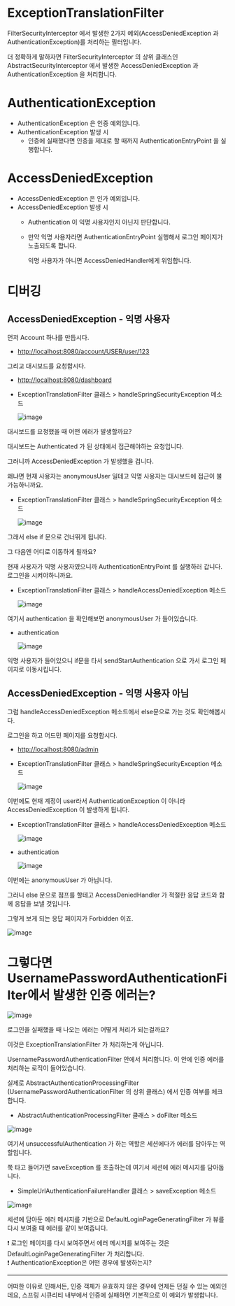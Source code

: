 # ExceptionTranslationFilter

FilterSecurityInterceptor 에서 발생한 2가지 예외(AccessDeniedException 과 AuthenticationException)를 처리하는 필터입니다.

더 정확하게 말하자면 FilterSecurityInterceptor 의 상위 클래스인 AbstractSecurityInterceptor 에서 발생한 AccessDeniedException 과 AuthenticationException 을 처리합니다.

# AuthenticationException

- AuthenticationException 은 인증 예외입니다.
- AuthenticationException 발생 시
    - 인증에 실패했다면 인증을 제대로 할 때까지 AuthenticationEntryPoint 을 실행합니다.

# AccessDeniedException

- AccessDeniedException 은 인가 예외입니다.
- AccessDeniedException 발생 시
    - Authentication 이 익명 사용자인지 아닌지 판단합니다.
    - 만약 익명 사용자라면 AuthenticationEntryPoint 실행해서 로그인 페이지가 노출되도록 합니다.
        
        익명 사용자가 아니면 AccessDeniedHandler에게 위임합니다.
        

# 디버깅

## AccessDeniedException - 익명 사용자

먼저 Account 하나를 만듭시다.

- [http://localhost:8080/account/USER/user/123](http://localhost:8080/account/USER/user/123)

그리고 대시보드를 요청합시다.

- [http://localhost:8080/dashboard](http://localhost:8080/dashboard)

- ExceptionTranslationFilter 클래스 > handleSpringSecurityException 메소드
    
    ![image](https://user-images.githubusercontent.com/77683221/234007466-762badeb-a8b3-41d9-8f5f-e72b628b715c.png)
    

대시보드를 요청했을 때 어떤 에러가 발생할까요?

대시보드는 Authenticated 가 된 상태에서 접근해야하는 요청입니다.

그러니까 AccessDeniedException 가 발생했을 겁니다.

왜냐면 현재 사용자는 anonymousUser 일테고 익명 사용자는 대시보드에 접근이 불가능하니까요.

- ExceptionTranslationFilter 클래스 > handleSpringSecurityException 메소드
    
    ![image](https://user-images.githubusercontent.com/77683221/234007643-d8df0ca4-9da5-471c-97e7-159e4a6594cf.png)
    

그래서 else if 문으로 건너뛰게 됩니다.

그 다음엔 어디로 이동하게 될까요?

현재 사용자가 익명 사용자였으니까 AuthenticationEntryPoint 를 실행하러 갑니다. 로그인을 시켜야하니까요.

- ExceptionTranslationFilter 클래스 > handleAccessDeniedException 메소드
    
    ![image](https://user-images.githubusercontent.com/77683221/234007725-18439580-6864-4907-a03d-dc58059215b1.png)

    

여기서 authentication 을 확인해보면 anonymousUser 가 들어있습니다.

- authentication
    
    ![image](https://user-images.githubusercontent.com/77683221/234007811-226a6811-ba53-4ad3-96d7-c09139a81558.png)

    

익명 사용자가 들어있으니 if문을 타서 sendStartAuthentication 으로 가서 로그인 페이지로 이동시킵니다.

## AccessDeniedException - 익명 사용자 아님

그럼 handleAccessDeniedException 메소드에서 else문으로 가는 것도 확인해봅시다.

로그인을 하고 어드민 페이지를 요청합시다.

- [http://localhost:8080/admin](http://localhost:8080/admin)

- ExceptionTranslationFilter 클래스 > handleSpringSecurityException 메소드
    
    ![image](https://user-images.githubusercontent.com/77683221/234007466-762badeb-a8b3-41d9-8f5f-e72b628b715c.png)
    

이번에도 현재 계정이 user라서 AuthenticationException 이 아니라 AccessDeniedException 이 발생하게 됩니다.

- ExceptionTranslationFilter 클래스 > handleAccessDeniedException 메소드
    
    ![image](https://user-images.githubusercontent.com/77683221/234008046-eb862c68-8693-4079-88b7-1f6aed81d781.png)

    
- authentication
    
    ![image](https://user-images.githubusercontent.com/77683221/234008122-8ff63cde-acc1-4034-be37-eb47d35f112b.png)

    

이번에는 anonymousUser 가 아닙니다.

그러니 else 문으로 점프를 할테고 AccessDeniedHandler 가 적절한 응답 코드와 함께 응답을 보낼 것입니다.

그렇게 보게 되는 응답 페이지가 Forbidden 이죠.

![image](https://user-images.githubusercontent.com/77683221/234008229-e4937fd0-3792-4467-b26f-faa8281f4e05.png)


# 그렇다면 UsernamePasswordAuthenticationFilter에서 발생한 인증 에러는?

![image](https://user-images.githubusercontent.com/77683221/234008295-1b7c534f-c52d-4d40-80d8-604d9ea31ce7.png)


로그인을 실패했을 때 나오는 에러는 어떻게 처리가 되는걸까요?

이것은 ExceptionTranslationFilter 가 처리하는게 아닙니다.

UsernamePasswordAuthenticationFilter 안에서 처리합니다. 이 안에 인증 에러를 처리하는 로직이 들어있습니다.

실제로 AbstractAuthenticationProcessingFilter (UsernamePasswordAuthenticationFilter 의 상위 클래스) 에서 인증 여부를 체크합니다.

- AbstractAuthenticationProcessingFilter 클래스 > doFilter 메소드

![image](https://user-images.githubusercontent.com/77683221/234008369-8d57fc89-3bfe-4872-9626-bd15fe3e1dda.png)


여기서 unsuccessfulAuthentication 가 하는 역할은 세션에다가 에러를 담아두는 역할입니다.

쭉 타고 들어가면 saveException 를 호출하는데 여기서 세션에 에러 메시지를 담아둡니다.

- SimpleUrlAuthenticationFailureHandler 클래스 > saveException 메소드

![image](https://user-images.githubusercontent.com/77683221/234008457-f702a979-ca1e-4bf9-ae5d-39e39fc5050d.png)


세션에 담아둔 에러 메시지를 기반으로 DefaultLoginPageGeneratingFilter 가 뷰를 다시 보여줄 때 에러를 같이 보여줍니다.

<aside>
❗ 로그인 페이지를 다시 보여주면서 에러 메시지를 보여주는 것은 DefaultLoginPageGeneratingFilter 가 처리합니다.

</aside>

<aside>
❗ AuthenticationException은 어떤 경우에 발생하는지?

---

어떠한 이유로 인해서든, 인증 객체가 유효하지 않은 경우에 언제든 던질 수 있는 예외인데요, 스프링 시큐리티 내부에서 인증에 실패하면 기본적으로 이 예외가 발생합니다.

</aside>